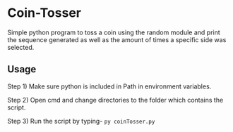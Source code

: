 # Coin-Tosser

Simple python program to toss a coin using the random module and print the sequence generated as well as the amount of times a specific side was selected.


## Usage

Step 1) Make sure python is included in Path in environment variables.

Step 2) Open cmd and change directories to the folder which contains the script.

Step 3) Run the script by typing- 
        ```py coinTosser.py```
